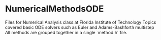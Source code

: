 # NumericalMethodsODE
Files for Numerical Analysis class at Florida Institute of Technology
Topics covered basic ODE solvers such as Euler and Adams-Bashforth multistep
All methods are grouped together in a single `method.h' file. 
